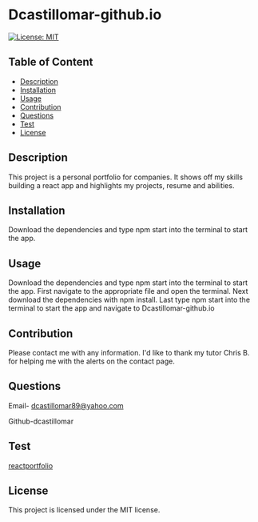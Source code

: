 # Dcastillomar-github.io

[![License: MIT](https://img.shields.io/badge/License-MIT-yellow.svg)](https://opensource.org/licenses/MIT)

## Table of Content

- [Description](#Description)
- [Installation](#Installation)
- [Usage](#Usage)
- [Contribution](#Contribution)
- [Questions](#Questions)
- [Test](#Test)
- [License](#license)

## Description

This project is a personal portfolio for companies. It shows off my skills building a react app and highlights my projects, resume and abilities.

## Installation

Download the dependencies and type npm start into the terminal to start the app.

## Usage

Download the dependencies and type npm start into the terminal to start the app.
First navigate to the appropriate file and open the terminal. Next download the dependencies with npm install. Last type npm start into the terminal to start the app and navigate to Dcastillomar-github.io

## Contribution

Please contact me with any information.
I'd like to thank my tutor Chris B. for helping me with the alerts on the contact page.

## Questions

Email- dcastillomar89@yahoo.com

Github-dcastillomar

## Test

[reactportfolio
](https://dianacastillo.netlify.app/
)
## License

This project is licensed under the MIT license.
